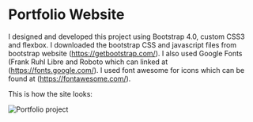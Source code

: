 # Portfolio Website

I designed and developed this project using Bootstrap 4.0, custom CSS3 and flexbox. 
I downloaded the bootstrap CSS and javascript files from bootstrap website (https://getbootstrap.com/). 
I also used Google Fonts (Frank Ruhl Libre and Roboto which can linked at (https://fonts.google.com/). 
I used font awesome for icons which can be found at (https://fontawesome.com/).

This is how the site looks:

![Portfolio project](https://github.com/JayaArasalike/Portfolio/imgs/portfolio.png)
